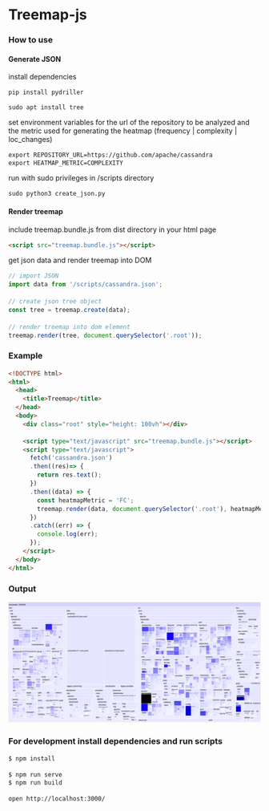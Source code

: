 # Treemap-js

### How to use
#### Generate JSON
install dependencies 
```
pip install pydriller
```
```
sudo apt install tree
```
set environment variables for the url of the repository to be analyzed and the metric used for generating the heatmap (frequency | complexity | loc_changes)
```
export REPOSITORY_URL=https://github.com/apache/cassandra
export HEATMAP_METRIC=COMPLEXITY 
```
run with sudo privileges in /scripts directory
```
sudo python3 create_json.py
```
#### Render treemap
include treemap.bundle.js from dist directory in your html page
```html
<script src="treemap.bundle.js"></script>
```
get json data and render treemap into DOM
```js
// import JSON
import data from '/scripts/cassandra.json';

// create json tree object
const tree = treemap.create(data);

// render treemap into dom element
treemap.render(tree, document.querySelector('.root'));
```
### Example 
```html
<!DOCTYPE html>
<html>
  <head>
    <title>Treemap</title>
  </head>
  <body>
    <div class="root" style="height: 100vh"></div>

    <script type="text/javascript" src="treemap.bundle.js"></script>
    <script type="text/javascript">
      fetch('cassandra.json')
      .then((res)=> {
        return res.text();
      })
      .then((data) => {
        const heatmapMetric = 'FC';
        treemap.render(data, document.querySelector('.root'), heatmapMetric);
      })
      .catch((err) => {
        console.log(err);
      });
    </script>
  </body>
</html>
```
### Output
![Treemap](img/cassandra_root_2.png)

### For development install dependencies and run scripts
```
$ npm install

$ npm run serve
$ npm run build

open http://localhost:3000/
```
